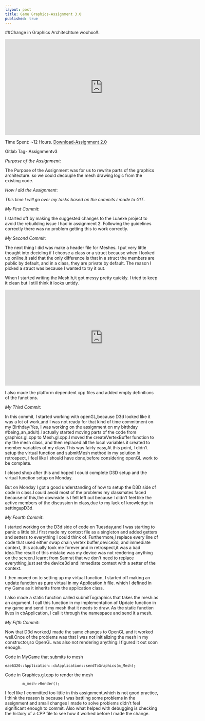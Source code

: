 ```yaml
---
layout: post
title: Game Graphics-Assignment 3.0
published: true
---
```



##Change in Graphics Architechture woohoo!!.
<iframe width="640" height="315" src="https://www.cade.utah.edu/~gujjar/Assignment3/ass3.PNG" frameborder="0" allowfullscreen></iframe>

Time Spent: ~12 Hours.
[Download-Assignment 2.0](https://www.cade.utah.edu/~gujjar/Assignment3/game.zip)

Gitlab Tag- Assignmentv3

_Purpose of the Assignment_:

The Purpose of the Assignment was for us to rewrite parts of the graphics architecture. so we could decouple the mesh drawing logic from the existing code.

_How I did the Assignment_:

_This time I will go over my tasks based on the commits I made to GIT_.

_My First Commit_:

I started off by making the suggested changes to the Luaexe project to avoid the rebuilding issue I had in assignment 2. Following the guidelines correctly there was no problem getting this to work correctly.

_My Second Commit_:

The next thing I did was make a header file for Meshes. I put very little thought into deciding if I choose a class or a struct because when I looked up online,it said that the only difference is that in a struct the members are public by default, and in a class, they are private by default.
The reason I picked a struct was because I wanted to try it out.

When I started writing the Mesh.h,it got messy pretty quickly. I tried to keep it clean but I still think it looks untidy.


<iframe width="640" height="315" src="https://www.cade.utah.edu/~gujjar/Assignment3/meshheader.PNG" frameborder="0" allowfullscreen></iframe>


I also made the platform dependent cpp files and added empty definitions of the functions.


_My Third Commit_:

In this commit, I started working with openGL,because D3d looked like it was a lot of work,and I was not ready for that kind of time commitment on my Birthday(Yes, I was working on the assignment on my birthday #being_an_adult).I actually started moving parts of the code from graphics.gl.cpp to Mesh.gl.cpp.I moved the createVertexBuffer function to my the mesh class, and then replaced all the local variables it created to member variables of my class.This was fairly easy,At this point, I didn't setup the virtual function and submitMesh method in my solution.In retrospect, I feel like I should have done,before considering openGL work to be complete.

I closed shop after this and hoped I could complete D3D setup and the virtual function setup on Monday.

 But on Monday I got a good understanding of how to setup the D3D side of code in class.I could avoid most of the problems my classmates faced because of this,the downside is I felt left out because I didn't feel like the active members of the discussion in class,due to my lack of knowledge in settingupD3d.

_My Fourth Commit_:

I started working on the D3d side of code on Tuesday,and I was starting to panic a little bit.I first made my context file as a singleton and added getters and setters to everything I could think of. Furthermore,I replace every line of code that used either swap chain,vertex buffer,device3d, and immediate context, this actually took me forever and in retrospect,it was a bad idea.The result of this mistake was my device was not rendering anything on the screen.I learnt from Samrat that we don't need to replace everything,just set the device3d and immediate context with a setter of the context.

I then moved on to setting up my virtual function, I started off making an update function as pure virtual in my Application.h file. which I defined in my Game as it inherits from the application class.

I also made a static function called submitTographics that takes the mesh as an argument. I call this function in my implementation of Update function in my game and send it my mesh that it needs to draw.
As the static function lives in cbApplication, I call it through the namespace and send it a mesh.

_My Fifth Commit_:

Now that D3d worked,I made the same changes to OpenGL and it worked well.Once of the problems was that I was not initializing the mesh in my constructor,so OpenGL was also not rendering anything.I figured it out soon enough.

Code in MyGame that submits to mesh

```eae6320::Application::cbApplication::sendToGraphics(m_Mesh);```

Code in Graphics.gl.cpp to render the mesh

```// render of mesh.gl.cpp
        m_mesh->Render();
```


I feel like I committed too little in this assignment,which is not good practice, I think the reason is because I was battling some problems in the assignment and small changes I made to solve problems didn't feel significant enough to commit. Also what helped with debugging is checking the history of a CPP file to see how it worked before I made the change.